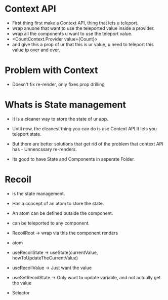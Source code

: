 # Context API

- First thing first make a Context API, thing that lets u teleport.
- wrap anuone that want to use the teleported value inside a provider.
- wrap all the components u want to use the teleport value.
- <CountContext.Provider value={Count}>
- and give this a prop of ur that this is ur value, u need to teleport this value tp over and over.
  
# Problem with Context
- Doesn't fix re-render, only fixes prop drilling

# Whats is State management 
- It is a cleaner way to store the state of ur app. 
- Until now, the cleanest thing you can do is use Context API.It lets you teleport state.

- But there are better solutions that get rid of the problem that context API has - Unnencssary re-renders.
- Its good to have State and Components in seperate Folder.

# Recoil
- is the state management.
- Has a concept of an atom to store the state.
- An atom can be defined outside the component.
- can be teleported to any component.

- RecoilRoot -> wrap via this the component renders
- atom
- useRecoilState -> useState(currentValue, howToUpdateTheCurrentValue)
- useRecoilValue ->  Just want the value
- useSetRecoilState -> Only want to update variable, and not actually get the value 
- Selector
